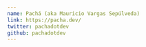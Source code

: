 ```yaml
---
name: Pachá (aka Mauricio Vargas Sepúlveda)
link: https://pacha.dev/
twitter: pachadotdev
github: pachadotdev
---
```


